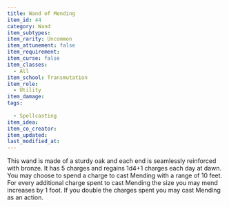 ```yaml
---
title: Wand of Mending
item_id: 44
category: Wand
item_subtypes:
item_rarity: Uncommon
item_attunement: false
item_requirement:
item_curse: false
item_classes:
  - All
item_school: Transmutation
item_role:
  - Utility
item_damage:
tags:
  
  - Spellcasting
item_idea:
item_co_creator:
item_updated:
last_modified_at:
---
```


This wand is made of a sturdy oak and each end is seamlessly reinforced with bronze. It has 5 charges and regains 1d4+1 charges each day at dawn.
You may choose to spend a charge to cast Mending with a range of 10 feet. For every additional charge spent to cast Mending the size you may mend increases by 1 foot.
If you double the charges spent you may cast Mending as an action.
